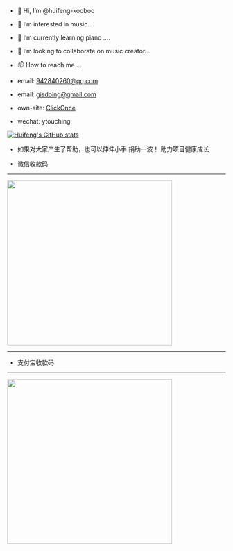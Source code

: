 - 👋 Hi, I’m @huifeng-kooboo
- 👀 I’m interested in music....
- 🌱 I’m currently learning piano ....
- 💞️ I’m looking to collaborate on music creator...
- 📫 How to reach me ...
- email: 942840260@qq.com
- email: gisdoing@gmail.com

- own-site: [ClickOnce](http://clickonce.vip)
- wechat: ytouching

[![Huifeng's GitHub stats](https://github-readme-stats.vercel.app/api?username=huifeng-kooboo)](https://github.com/anuraghazra/github-readme-stats)

<!---
huifeng-kooboo/huifeng-kooboo is a ✨ special ✨ repository because its `README.md` (this file) appears on your GitHub profile.
You can click the Preview link to take a look at your changes.
--->


* 如果对大家产生了帮助，也可以伸伸小手 捐助一波！ 助力项目健康成长

* 微信收款码

---
<img src="https://ytouch-1258011219.cos.ap-nanjing.myqcloud.com/wechat_shoukuan.jpg" width = "380" height = "380"  />

---
* 支付宝收款码

---

<img src="https://ytouch-1258011219.cos.ap-nanjing.myqcloud.com/ali_shoukuan.jpg" width = "380" height = "380"  />
